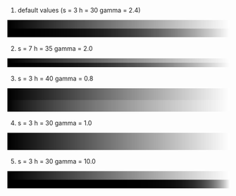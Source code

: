 1. default values (s = 3 h = 30 gamma = 2.4)

![lab01_1.jpg](images%2Flab01_1.jpg)

2. s = 7 h = 35 gamma = 2.0

![lab01_2.jpg](images%2Flab01_2.jpg)

3. s = 3 h = 40 gamma = 0.8

![lab01_3.jpg](images%2Flab01_3.jpg)

4. s = 3 h = 30 gamma = 1.0

![lab01_4.jpg](images%2Flab01_4.jpg)

5. s = 3 h = 30 gamma = 10.0

![lab01_5.jpg](images%2Flab01_5.jpg)